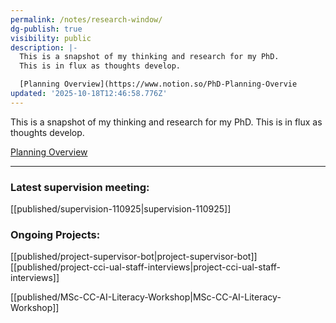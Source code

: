 ```yaml
---
permalink: /notes/research-window/
dg-publish: true
visibility: public
description: |-
  This is a snapshot of my thinking and research for my PhD. 
  This is in flux as thoughts develop.

  [Planning Overview](https://www.notion.so/PhD-Planning-Overvie
updated: '2025-10-18T12:46:58.776Z'
---
```


This is a snapshot of my thinking and research for my PhD. 
This is in flux as thoughts develop.

[Planning Overview](https://www.notion.so/PhD-Planning-Overview-1d8d4b0df71d80799030cbb90f2fa664 )

---
### Latest supervision meeting:
[[published/supervision-110925\|supervision-110925]]

### Ongoing Projects:
[[published/project-supervisor-bot\|project-supervisor-bot]]
[[published/project-cci-ual-staff-interviews\|project-cci-ual-staff-interviews]]

[[published/MSc-CC-AI-Literacy-Workshop\|MSc-CC-AI-Literacy-Workshop]]

